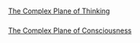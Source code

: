 ###
[The Complex Plane of Thinking](https://github.com/smddyakonov/The_Complex_Plane_of_Thinking/blob/main/The%20Complex%20Plane%20of%20Thinking.md)
###
[The Complex Plane of Consciousness](https://github.com/smddyakonov/The_Complex_Plane_of_Thinking/blob/main/Complex%20Plane%20Of%20Consciousness.md)
